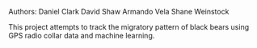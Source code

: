 Authors:
Daniel Clark
David Shaw
Armando Vela
Shane Weinstock


This project attempts to track the migratory pattern of black bears using GPS radio collar data and machine learning. 
